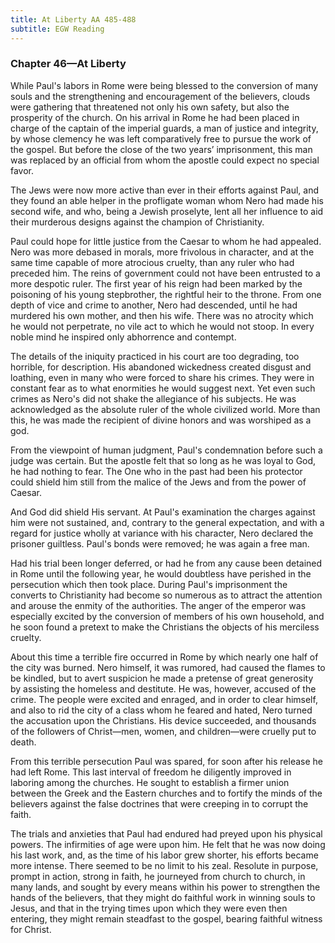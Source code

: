 ```yaml
---
title: At Liberty AA 485-488
subtitle: EGW Reading
---
```


### Chapter 46—At Liberty

While Paul's labors in Rome were being blessed to the conversion of many souls and the strengthening and encouragement of the believers, clouds were gathering that threatened not only his own safety, but also the prosperity of the church. On his arrival in Rome he had been placed in charge of the captain of the imperial guards, a man of justice and integrity, by whose clemency he was left comparatively free to pursue the work of the gospel. But before the close of the two years’ imprisonment, this man was replaced by an official from whom the apostle could expect no special favor.

The Jews were now more active than ever in their efforts against Paul, and they found an able helper in the profligate woman whom Nero had made his second wife, and who, being a Jewish proselyte, lent all her influence to aid their murderous designs against the champion of Christianity.

Paul could hope for little justice from the Caesar to whom he had appealed. Nero was more debased in morals, more frivolous in character, and at the same time capable of more atrocious cruelty, than any ruler who had preceded him. The reins of government could not have been entrusted to a more despotic ruler. The first year of his reign had been marked by the poisoning of his young stepbrother, the rightful heir to the throne. From one depth of vice and crime to another, Nero had descended, until he had murdered his own mother, and then his wife. There was no atrocity which he would not perpetrate, no vile act to which he would not stoop. In every noble mind he inspired only abhorrence and contempt.

The details of the iniquity practiced in his court are too degrading, too horrible, for description. His abandoned wickedness created disgust and loathing, even in many who were forced to share his crimes. They were in constant fear as to what enormities he would suggest next. Yet even such crimes as Nero's did not shake the allegiance of his subjects. He was acknowledged as the absolute ruler of the whole civilized world. More than this, he was made the recipient of divine honors and was worshiped as a god.

From the viewpoint of human judgment, Paul's condemnation before such a judge was certain. But the apostle felt that so long as he was loyal to God, he had nothing to fear. The One who in the past had been his protector could shield him still from the malice of the Jews and from the power of Caesar.

And God did shield His servant. At Paul's examination the charges against him were not sustained, and, contrary to the general expectation, and with a regard for justice wholly at variance with his character, Nero declared the prisoner guiltless. Paul's bonds were removed; he was again a free man.

Had his trial been longer deferred, or had he from any cause been detained in Rome until the following year, he would doubtless have perished in the persecution which then took place. During Paul's imprisonment the converts to Christianity had become so numerous as to attract the attention and arouse the enmity of the authorities. The anger of the emperor was especially excited by the conversion of members of his own household, and he soon found a pretext to make the Christians the objects of his merciless cruelty.

About this time a terrible fire occurred in Rome by which nearly one half of the city was burned. Nero himself, it was rumored, had caused the flames to be kindled, but to avert suspicion he made a pretense of great generosity by assisting the homeless and destitute. He was, however, accused of the crime. The people were excited and enraged, and in order to clear himself, and also to rid the city of a class whom he feared and hated, Nero turned the accusation upon the Christians. His device succeeded, and thousands of the followers of Christ—men, women, and children—were cruelly put to death.

From this terrible persecution Paul was spared, for soon after his release he had left Rome. This last interval of freedom he diligently improved in laboring among the churches. He sought to establish a firmer union between the Greek and the Eastern churches and to fortify the minds of the believers against the false doctrines that were creeping in to corrupt the faith.

The trials and anxieties that Paul had endured had preyed upon his physical powers. The infirmities of age were upon him. He felt that he was now doing his last work, and, as the time of his labor grew shorter, his efforts became more intense. There seemed to be no limit to his zeal. Resolute in purpose, prompt in action, strong in faith, he journeyed from church to church, in many lands, and sought by every means within his power to strengthen the hands of the believers, that they might do faithful work in winning souls to Jesus, and that in the trying times upon which they were even then entering, they might remain steadfast to the gospel, bearing faithful witness for Christ.